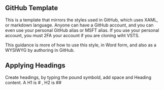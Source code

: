 
## GitHub Template 
This is a template that mirrors the styles used in GitHub, which uses XAML, or markdown language. 
Anyone can have a GitHub account, and you can even use your personal GitHub alias or MSFT alias. If you use your personal account, you must 2FA your account if you are cloning wiht VSTS. 

This guidance is more of how to use this style, in Word form, and also as a WYSIWYG by authoring in GitHub. 

## Applying Headings  
Create headings, by typing the pound symbold, add space and Heading content. A H1 is # <Heading name>, H2 is ## <title> etc.first header above is the 1:1 size of a H1 in Word or Github. Each pound (#) you add will decrease the heading size. Headings 1 & 2 are the 1st types in this document, 3 - 6 appear as follows:  
# Heading 1
## Heading 2
### Heading 3  
#### Heading 4 
##### Heading 5  
###### Heading 6 
  
### Format Text elements and styles
Apply the following formatting styles: 

1. **Bold** - For any bold use two asterisks (** **) before and after the word. **This is bold text**.
2. *Italics* - For italics, use a single asterisk (* *) before and after the word. *This is italic text*.
3. **_Bold & Italic_** - For a combo of bold and italic (**_ **_), use This is **_bold and italic_** text. 

## Lists 
You can have numbered and bullet lists as shown earlier and in the menu options above. 
To create embedded lists, use dashes (-), or stars (*) and 2 spaces before the dash or star (try to be consistent) 

##### Example list: 
- The Envisioning Kick-off guidance is for organizations that have deployed one of the 2 systems: 
  - Skype for Business online or hybrid, or, 
  - Microsoft Teams cloud 

## Tables
Tables
You can create tables by assembling a list of words and dividing them with hyphens - (for the first row), and then separating each column with a pipe (|:)

First Header | Second Header
-------------| ---------------
Content from cell 1 | Content from cell 2
Content in the first column | Content in the second column


#### Typographic replacements 
Enable the following typographer options to see results.
--   (c) (C) (r) (R) (tm) (TM) (p) (P) +-

#### Quotes
* "double quotes" and 'single quotes'
* Block quotes are used for quotations other than code samples. 
>Block quotes can be nested
>>   by using additional greater-than signs right next to each other
>>>    or with spaces between arrow

## Images
Example image I made 
> ![Unicorn](https://github.com/unicorn.png)

## Links & URLs
(Need to add) 
  
## Code Samples
(Update)
